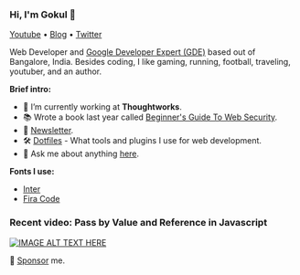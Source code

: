 ### Hi, I'm Gokul 👋

[Youtube](https://bit.ly/SubscribeToGokul) • [Blog](https://gokul.site) • [Twitter](https://twitter.com/gokul_i)

Web Developer and [Google Developer Expert (GDE)](https://developers.google.com/community/experts/directory/profile/profile-gokulakrishnan_kalaikovan) based out of Bangalore, India. Besides coding, I like gaming, running, football, traveling, youtuber, and an author.

**Brief intro:**

- 💼 I’m currently working at <b>Thoughtworks</b>.
- 📚 Wrote a book last year called [Beginner's Guide To Web Security](https://gokul.site/book).
- 📩 [Newsletter](http://gokul.site).
- 🛠 [Dotfiles](https://github.com/gokulkrishh/dotfiles) - What tools and plugins I use for web development.
- 💬 Ask me about anything [here](https://github.com/gokulkrishh/gokulkrishh/issues).

**Fonts I use:**

- [Inter](https://rsms.me/inter)
- [Fira Code](https://github.com/tonsky/FiraCode)

### **Recent video:** Pass by Value and Reference in Javascript

[![IMAGE ALT TEXT HERE](https://img.youtube.com/vi/zTl-pXoMmx0/0.jpg)](https://www.youtube.com/watch?v=zTl-pXoMmx0)

🔗 [Sponsor](https://www.paypal.me/gokulkrishh) me.

